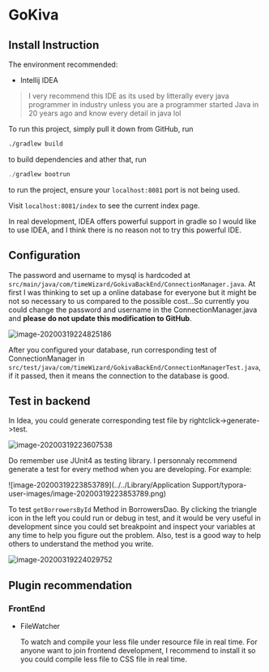 # GoKiva

## Install Instruction

The environment recommended:

- Intellij IDEA

> I very recommend this IDE as its used by litterally every java programmer in industry unless you are a programmer started Java in 20 years ago and know every detail in java lol

To run this project, simply pull it down from GitHub, run

```bash
./gradlew build
```

to build dependencies and ather that, run

``` java
./gradlew bootrun
```

to run the project, ensure your `localhost:8081` port is not being used.

Visit `localhost:8081/index` to see the current index page.

In real development, IDEA offers powerful support in gradle so I would like to use IDEA, and I think there is no reason not to try this powerful IDE.

## Configuration

The password and username to mysql is hardcoded at `src/main/java/com/timeWizard/GokivaBackEnd/ConnectionManager.java`. At first I was thinking to set up a online database for everyone but it might be not so necessary to us compared to the possible cost...So currently you could change the password and username in the ConnectionManager.java and **please do not update this modification to GitHub**.

![image-20200319224825186](https://tva1.sinaimg.cn/large/00831rSTgy1gd0ch08ystj310q0hojuw.jpg)

After you configured your database, run corresponding test of ConnectionManager in `src/test/java/com/timeWizard/GokivaBackEnd/ConnectionManagerTest.java`, if it passed, then it means the connection to the database is good.

## Test in backend

In Idea, you could generate corresponding test file by rightclick->generate->test.

![image-20200319223607538](https://tva1.sinaimg.cn/large/00831rSTgy1gd0c4abe5lj30ua0run0k.jpg)

Do remember use JUnit4 as testing library. I personnaly recommend generate a test for every method when you are developing. For example:

![image-20200319223853789](../../Library/Application Support/typora-user-images/image-20200319223853789.png)

To test `getBorrowersById` Method in BorrowersDao. By clicking the triangle icon in the left you could run or debug in test, and it would be very useful in development since you could set breakpoint and inspect your variables at any time to help you figure out the problem. Also, test is a good way to help others to understand the method you write.

![image-20200319224029752](https://tva1.sinaimg.cn/large/00831rSTgy1gd0c8rfddzj31hy0giwj7.jpg)

## Plugin recommendation

### FrontEnd

- FileWatcher

  To watch and compile your less file under resource file in real time. For anyone want to join frontend development, I recommend to install it so you could compile less file to CSS file in real time.